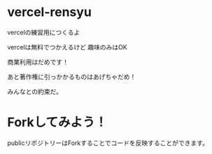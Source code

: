 # vercel-rensyu
vercelの練習用につくるよ

vercelは無料でつかえるけど
趣味のみはOK

商業利用はだめです！

あと著作権に引っかかるものはあげちゃだめ！

みんなとの約束だ。

# Forkしてみよう！
publicリポジトリーはForkすることでコードを反映することができます。
